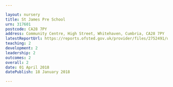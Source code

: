 ```yaml
---

layout: nursery
title: St James Pre School
urn: 317601
postcode: CA28 7PY
address: Community Centre, High Street, Whitehaven, Cumbria, CA28 7PY
latestReportUrl: https://reports.ofsted.gov.uk/provider/files/2752491/urn/317601.pdf
teaching: 2
development: 2
leadership: 2
outcomes: 2
overall: 2
date: 01 April 2018 
datePublish: 18 January 2018

---
```

